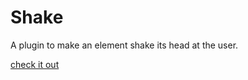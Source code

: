 # Shake

A plugin to make an element shake its head at the user.

[check it out](http://kalisjoshua.github.com/shake/)
